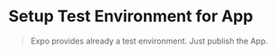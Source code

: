 # Setup Test Environment for App

> Expo provides already a test environment. Just publish the App.
